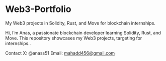 # Web3-Portfolio
My Web3 projects in Solidity, Rust, and Move for blockchain internships.

Hi, I’m Anas, a passionate blockchain developer learning Solidity, Rust, and Move. This repository showcases my Web3 projects, targeting for internships..

Contact
X: @anass51
Email: mahadd456@gmail.com
